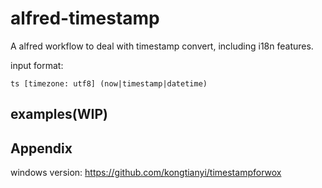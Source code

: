 # alfred-timestamp
A alfred workflow to deal with timestamp convert, including i18n features.

input format:
```
ts [timezone: utf8] (now|timestamp|datetime)
```

## examples(WIP)


## Appendix

windows version: https://github.com/kongtianyi/timestampforwox
